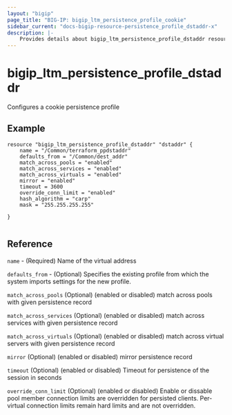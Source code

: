 ```yaml
---
layout: "bigip"
page_title: "BIG-IP: bigip_ltm_persistence_profile_cookie"
sidebar_current: "docs-bigip-resource-persistence_profile_dstaddr-x"
description: |-
    Provides details about bigip_ltm_persistence_profile_dstaddr resource
---
```


# bigip_ltm_persistence_profile_dstaddr

Configures a cookie persistence profile

## Example

```
resource "bigip_ltm_persistence_profile_dstaddr" "dstaddr" {
    name = "/Common/terraform_ppdstaddr"
    defaults_from = "/Common/dest_addr"
	match_across_pools = "enabled"
	match_across_services = "enabled"
	match_across_virtuals = "enabled"
	mirror = "enabled"
	timeout = 3600
	override_conn_limit = "enabled"
	hash_algorithm = "carp"
	mask = "255.255.255.255"

}


```

## Reference

`name` - (Required) Name of the virtual address

`defaults_from` - (Optional) Specifies the existing profile from which the system imports settings for the new profile.

`match_across_pools` (Optional) (enabled or disabled) match across pools with given persistence record

`match_across_services` (Optional) (enabled or disabled) match across services with given persistence record

`match_across_virtuals` (Optional) (enabled or disabled) match across virtual servers with given persistence record

`mirror` (Optional) (enabled or disabled) mirror persistence record

`timeout` (Optional) (enabled or disabled) Timeout for persistence of the session in seconds

`override_conn_limit` (Optional) (enabled or disabled) Enable or dissable pool member connection limits are overridden for persisted clients. Per-virtual connection limits remain hard limits and are not overridden.
